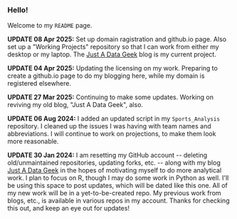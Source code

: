### Hello!

Welcome to my `README` page.

**UPDATE 08 Apr 2025:**
Set up domain ragistration and github.io page.  Also set up a "Working Projects" repository so that I can work from either my desktop or my laptop.  The [Just A Data Geek](https://justadatageek.com) blog is my current project.

**UPDATE 04 Apr 2025:**
Updating the licensing on my work.  Preparing to create a github.io page to do my blogging here, while my domain is registered elsewhere.

**UPDATE 27 Mar 2025:**
Continuing to make some updates. Working on reviving my old blog, "Just A Data Geek", also.

**UPDATE 06 Aug 2024:**
I added an updated script in my `Sports_Analysis` repository.  I cleaned up the issues I was having with team names and abbreviations.  I will continue to work on projections, to make them look more reasonable.

**UPDATE 30 Jan 2024:**
I am resetting my GitHub account -- deleting old/unmaintained repositories, updating forks, etc. -- along with my blog [Just A Data Geek](https://justadatageek.com/) in the hopes of motivating myself to do more analytical work.
I plan to focus on R, though I may do some work in Python as well.
I'll be using this space to post updates, which will be dated like this one.  All of my new work will be in a yet-to-be-created repo.  My previous work from blogs, etc., is available in various repos in my account.
Thanks for checking this out, and keep an eye out for updates!


<!--
**richard-ian-carpenter/richard-ian-carpenter** is a ✨ _special_ ✨ repository because its `README.md` (this file) appears on your GitHub profile.

Here are some ideas to get you started:

- 🔭 I’m currently working on ...
- 🌱 I’m currently learning ...
- 👯 I’m looking to collaborate on ...
- 🤔 I’m looking for help with ...
- 💬 Ask me about ...
- 📫 How to reach me: ...
- 😄 Pronouns: ...
- ⚡ Fun fact: ...
-->
